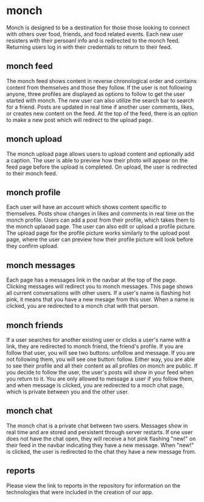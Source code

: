 # monch

Monch is designed to be a destination for those those looking to connect with others over food, friends, and food related events. Each new user resisters with their persoanl info and is redirected to the monch feed. Returning users log in with their credentials to return to their feed.

## monch feed

The monch feed shows content in reverse chronological order and contains content from themselves and those they follow. If the user is not following anyone, three profiles are displayed as options to follow to get the user started with monch. The new user can also utilize the search bar to search for a friend. Posts are updated in real time if another user comments, likes, or creates new content on the feed. At the top of the feed, there is an option to make a new post which will redirect to the upload page.

## monch upload

The monch upload page allows users to upload content and optionally add a caption. The user is able to preview how their photo will appear on the feed page before the upload is completed. On upload, the user is redirected to their monch feed.

## monch profile

Each user will have an account which shows content specific to themselves. Posts show changes in likes and comments in real time on the monch profile. Users can add a post from their profile, which takes them to the monch uplaoad page. The user can also edit or upload a profile picture. The upload page for the profile picture works similarly to the upload post page, where the user can preview how their profile picture will look before they confirm upload.

## monch messages

Each page has a messages link in the navbar at the top of the page. Clicking messages will redirect you to monch messages. This page shows all current conversations with other users. If a user's name is flashing hot pink, it means that you have a new mesage from this user. When a name is clicked, you are redirected to a monch chat with that person.

## monch friends

If a user searches for another existing user or clicks a user's name with a link, they are redirected to monch friend, the friend's profile. If you are follow that user, you will see two buttons: unfollow and message. If you are not following them, you will see one button: follow. Either way, you are able to see their profile and all their content as all profiles on monch are public. If you decide to follow the user, the user's posts will show in your feed when you return to it. You are only allowed to message a user if you follow them, and when message is clicked, you are redirected to a moch chat page, which is private between you and the other user.

## monch chat

The monch chat is a private chat between two users. Messages show in real time and are stored and persistent through server restarts. If one user does not have the chat open, they will receive a hot pink flashing "new!" on their feed in the navbar indicating they have a new message. When "new!" is clicked, the user is redirected to the chat they have a new message from.

## reports

Please view the link to reports in the repository for information on the technologies that were included in the creation of our app.
